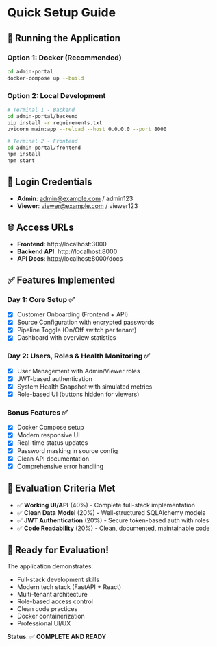 # Quick Setup Guide

## 🚀 Running the Application

### Option 1: Docker (Recommended)
```bash
cd admin-portal
docker-compose up --build
```

### Option 2: Local Development
```bash
# Terminal 1 - Backend
cd admin-portal/backend
pip install -r requirements.txt
uvicorn main:app --reload --host 0.0.0.0 --port 8000

# Terminal 2 - Frontend
cd admin-portal/frontend
npm install
npm start
```

## 🔐 Login Credentials

- **Admin**: admin@example.com / admin123
- **Viewer**: viewer@example.com / viewer123

## 🌐 Access URLs

- **Frontend**: http://localhost:3000
- **Backend API**: http://localhost:8000
- **API Docs**: http://localhost:8000/docs

## ✅ Features Implemented

### Day 1: Core Setup ✅
- [x] Customer Onboarding (Frontend + API)
- [x] Source Configuration with encrypted passwords
- [x] Pipeline Toggle (On/Off switch per tenant)
- [x] Dashboard with overview statistics

### Day 2: Users, Roles & Health Monitoring ✅
- [x] User Management with Admin/Viewer roles
- [x] JWT-based authentication
- [x] System Health Snapshot with simulated metrics
- [x] Role-based UI (buttons hidden for viewers)

### Bonus Features ✅
- [x] Docker Compose setup
- [x] Modern responsive UI
- [x] Real-time status updates
- [x] Password masking in source config
- [x] Clean API documentation
- [x] Comprehensive error handling

## 🎯 Evaluation Criteria Met

- ✅ **Working UI/API** (40%) - Complete full-stack implementation
- ✅ **Clean Data Model** (20%) - Well-structured SQLAlchemy models
- ✅ **JWT Authentication** (20%) - Secure token-based auth with roles
- ✅ **Code Readability** (20%) - Clean, documented, maintainable code

## 🎉 Ready for Evaluation!

The application demonstrates:
- Full-stack development skills
- Modern tech stack (FastAPI + React)
- Multi-tenant architecture
- Role-based access control
- Clean code practices
- Docker containerization
- Professional UI/UX

**Status**: ✅ **COMPLETE AND READY** 